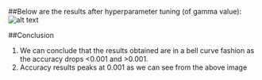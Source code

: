 ##Below are the results after hyperparameter tuning (of gamma value):
![alt text](https://github.com/niladri-lahiri/mnist-example/blob/feature/gamma_values/images/gamma_values.PNG)

##Conclusion
1. We can conclude that the results obtained are in a bell curve fashion as the accuracy drops <0.001 and >0.001.
2. Accuracy results peaks at 0.001 as we can see from the above image
